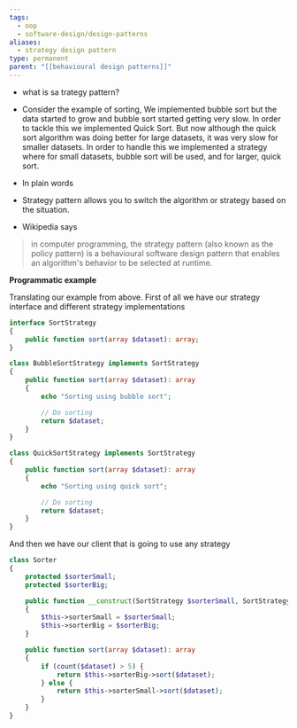 ```yaml
---
tags:
  - oop
  - software-design/design-patterns
aliases:
  - strategy design pattern
type: permanent
parent: "[[behavioural design patterns]]"
---
```

- what is sa trategy pattern?

- Consider the example of sorting, We implemented bubble sort but the data started to grow and bubble sort started getting very slow. In order to tackle this we implemented Quick Sort. But now although the quick sort algorithm was doing better for large datasets, it was very slow for smaller datasets. In order to handle this we implemented a strategy where for small datasets, bubble sort will be used, and for larger, quick sort.
- In plain words

- Strategy pattern allows you to switch the algorithm or strategy based on the situation.

- Wikipedia says
>in computer programming, the strategy pattern (also known as the policy pattern) is a behavioural software design pattern that enables an algorithm's behavior to be selected at runtime.


**Programmatic example**

Translating our example from above. First of all we have our strategy interface and different strategy implementations

```PHP
interface SortStrategy
{
    public function sort(array $dataset): array;
}

class BubbleSortStrategy implements SortStrategy
{
    public function sort(array $dataset): array
    {
        echo "Sorting using bubble sort";

        // Do sorting
        return $dataset;
    }
}

class QuickSortStrategy implements SortStrategy
{
    public function sort(array $dataset): array
    {
        echo "Sorting using quick sort";

        // Do sorting
        return $dataset;
    }
}
```

And then we have our client that is going to use any strategy

```PHP
class Sorter
{
    protected $sorterSmall;
    protected $sorterBig;

    public function __construct(SortStrategy $sorterSmall, SortStrategy $sorterBig)
    {
        $this->sorterSmall = $sorterSmall;
        $this->sorterBig = $sorterBig;
    }

    public function sort(array $dataset): array
    {
        if (count($dataset) > 5) {
            return $this->sorterBig->sort($dataset);
        } else {
            return $this->sorterSmall->sort($dataset);
        }
    }
}
```


